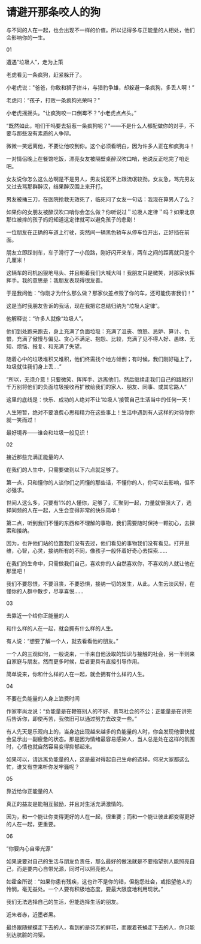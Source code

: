 # 请避开那条咬人的狗

与不同的人在一起，也会出现不一样的价值。所以记得多与正能量的人相处，他们会影响你的一生。

01

遭遇“垃圾人”，走为上策

老虎看见一条疯狗，赶紧躲开了。

小老虎说："爸爸，你敢和狮子拼斗，与猎豹争雄，却躲避一条疯狗，多丢人啊！”

老虎问：“孩子，打败一条疯狗光荣吗？"

小老虎摇摇头。"让疯狗咬一口倒霉不？“小老虎点点头。”

“既然如此，咱们干吗要去招惹一条疯狗呢？"——不是什么人都配做你的对手，不要与那些没有素质的人争辩。

微微一笑远离他，不要让他咬到你。这个必须看明白，因为许多人正在和疯狗斗！

一对情侣晚上在餐馆吃饭，漂亮女友被隔壁桌醉汉吹口哨，他说反正吃完了咱走吧。

女友说你怎么这么怂啊是不是男人，男友说犯不上跟流氓较劲。女友急，骂完男友又过去骂那群醉汉，结果醉汉围上来开打。

男友被捅三刀，在医院抢救无效死了，临死问了女友一句话：我现在算男人了么？

如果你的女朋友被醉汉吹口哨你会怎么做？你听说过＂垃圾人定律＂吗？如果北京那位被摔的孩子妈妈知道这定律就可以避免孩子的悲剧！

一位朋友在正确的车道上行驶，突然间一辆黑色轿车从停车位开出，正好挡在前面。

朋友立即踩剎车，车子滑行了一小段路，刚好闪开来车，两车之间的距离就只差个几厘米！

这辆车的司机凶狠地甩头、并且朝着我们大喊大叫！我朋友只是微笑，对那家伙挥挥手。我的意思是：我朋友表现得很友善。

于是我问他：“你刚才为什么那么做？那家伙差点毁了你的车，还可能伤害我们！”

这是当时我朋友告诉的我话，现在我把它总结归纳为“垃圾人定律”。

他解释说：“许多人就像“垃圾人”。

他们到处跑来跑去，身上充满了负面垃圾：充满了沮丧、愤怒、忌妒、算计、仇恨，充满了傲慢与偏见、贪心不满足、抱怨、比较，充满了见不得人好、愚昧、无知、烦恼、报复、和充满了失望。

随着心中的垃圾堆积又堆积，他们终需找个地方倾倒；有时候，我们刚好碰上了，垃圾就往我们身上丢....”

“所以，无须介意！只要微笑、挥挥手、远离他们，然后继续走我们自己的路就行!千万别将他们的负面垃圾接收再扩散给我们的家人、朋友、同事、或其它路人”

这里的底线是：快乐、成功的人绝对不让‘垃圾人’接管自己生活当中的任何一天！

人生短暂，绝对不要浪费心思和精力在这些事上！生活中遇到有人这样的对待你你就一笑而过！

最好境界——谁会和垃圾一般见识！

02

接近那些充满正能量的人

在我们的人生中，只需要做到以下六点就足够了。

第一点，只和懂你的人谈你们之间懂的那些话，不懂你的人，你可以去影响，但不必强求。

世间人这么多，只要有1%的人懂你，足够了，汇聚到一起，力量就很强大了，选择同频的人在一起，人生会变得非常的快乐简单！

第二点，听到我们不懂的东西和不理解的事物，我们需要随时保持一颗初心，去探索和接纳。

因为，也许他们站的位置我们没有去过，他们看见的事物我们没有看见。打开思维，心智，心灵，接纳所有的不同，像孩子一般怀着好奇心去探索......

在我们的生命中，只需做我们自己，喜欢你的人自然喜欢你，不喜欢的人就让他在那里吧！

我们不要怨恨，不要沮丧，不要恐惧，接纳一切的发生，从此，人生云淡风轻，在懂你的人群中散步，尽享喜悦......

03

去靠近一个给你正能量的人

和什么样的人在一起，就会拥有什么样的人生。

有人说：“想要了解一个人，就去看看他的朋友。”

一个人的三观如何，一般说来，一半来自他汲取的知识与接触的社会，另一半则来自家庭与朋友。然而更多时候，后者更具有直接引导作用。

简单说来，你和什么样的人在一起，就会拥有什么样的人生。

04

不要在负能量的人身上浪费时间

作家李尚龙说：“负能量是在鞭笞别人的不好、责骂社会的不公；正能量是在讲完后告诉你，即使再苦，我依旧可以通过努力去改变一些。”

有人先天是乐观向上的，当身边出现越来越多的负能量的人时，你会发现他很快就会显示出一副疲惫的状态。那是因为情绪最容易感染人，当人总是处在这样的氛围时，心情也就自然容易变得抑郁起来。

如果可以，请远离负能量的人，这是最对得起自己生命的选择，何况大家都这么忙，谁又有空来听你发牢骚呢？

05

靠近给你正能量的人

真正的益友是能相互鼓励，并且对生活充满激情的。

因为，和一个能让你变得更好的人在一起，很重要；而和一个能让彼此都变得更好的人在一起，更重要。

06

“你要内心自带光源”

如果说要对自己的生活与朋友负责任，那么最好的做法就是不要指望别人能照亮自己，而是要内心自带光源，同时可以照亮他人。

如霍金所说：“如果你患有残疾，这也许不是你的错，但抱怨社会，或指望他人的怜悯，毫无益处。一个人要有积极地态度，要最大限度地利用现状。”

我们无法选择自己的生活，但能选择生活的朋友。

近朱者赤，近墨者黑。

最终跟随蝴蝶走下去的人，看到的是芬芳的鲜花，而跟着苍蝇走下去的人，你只能到达肮脏的沟渠。
